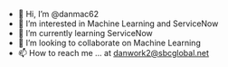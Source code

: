 - 👋 Hi, I’m @danmac62
- 👀 I’m interested in Machine Learning and ServiceNow
- 🌱 I’m currently learning ServiceNow
- 💞️ I’m looking to collaborate on Machine Learning
- 📫 How to reach me ... at danwork2@sbcglobal.net

<!---
danmac62/danmac62 is a ✨ special ✨ repository because its `README.md` (this file) appears on your GitHub profile.
You can click the Preview link to take a look at your changes.
--->
